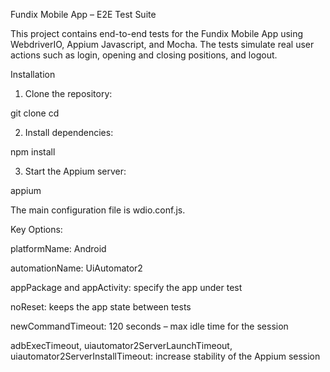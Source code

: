 Fundix Mobile App – E2E Test Suite

This project contains end-to-end tests for the Fundix Mobile App using WebdriverIO, Appium Javascript, and Mocha.
The tests simulate real user actions such as login, opening and closing positions, and logout.

Installation

1. Clone the repository:

git clone <repo-url>
cd <repo-folder>

2. Install dependencies:

npm install

3. Start the Appium server:

appium

The main configuration file is wdio.conf.js.

Key Options:

platformName: Android

automationName: UiAutomator2

appPackage and appActivity: specify the app under test

noReset: keeps the app state between tests

newCommandTimeout: 120 seconds – max idle time for the session

adbExecTimeout, uiautomator2ServerLaunchTimeout, uiautomator2ServerInstallTimeout: increase stability of the Appium session
